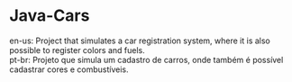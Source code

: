 # Java-Cars
en-us: Project that simulates a car registration system, where it is also possible to register colors and fuels.\
pt-br: Projeto que simula um cadastro de carros, onde também é possível cadastrar cores e combustíveis.
